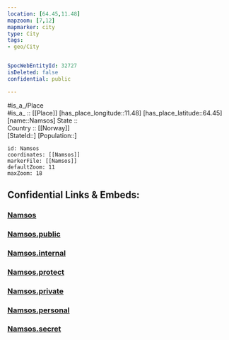 ```yaml
---
location: [64.45,11.48] 
mapzoom: [7,12] 
mapmarker: city 
type: City
tags:
- geo/City


SpocWebEntityId: 32727
isDeleted: false
confidential: public

---
```

#is_a_/Place  
#is_a_ :: [[Place]] 
[has_place_longitude::11.48] 
[has_place_latitude::64.45] 
[name::Namsos] 
State ::  
Country :: [[Norway]]  
[StateId::] 
[Population::] 



```leaflet
id: Namsos
coordinates: [[Namsos]] 
markerFile: [[Namsos]] 
defaultZoom: 11 
maxZoom: 18
```


## Confidential Links & Embeds: 

### [Namsos](/_Standards/Earth/Continent/Europe/Europe~North/Norway/Counties~Norway/Trøndelag,Nord/City/Namsos.md) 

### [Namsos.public](/_public/Earth/Continent/Europe/Europe~North/Norway/Counties~Norway/Trøndelag,Nord/City/Namsos.public.md) 

### [Namsos.internal](/_internal/Earth/Continent/Europe/Europe~North/Norway/Counties~Norway/Trøndelag,Nord/City/Namsos.internal.md) 

### [Namsos.protect](/_protect/Earth/Continent/Europe/Europe~North/Norway/Counties~Norway/Trøndelag,Nord/City/Namsos.protect.md) 

### [Namsos.private](/_private/Earth/Continent/Europe/Europe~North/Norway/Counties~Norway/Trøndelag,Nord/City/Namsos.private.md) 

### [Namsos.personal](/_personal/Earth/Continent/Europe/Europe~North/Norway/Counties~Norway/Trøndelag,Nord/City/Namsos.personal.md) 

### [Namsos.secret](/_secret/Earth/Continent/Europe/Europe~North/Norway/Counties~Norway/Trøndelag,Nord/City/Namsos.secret.md)

